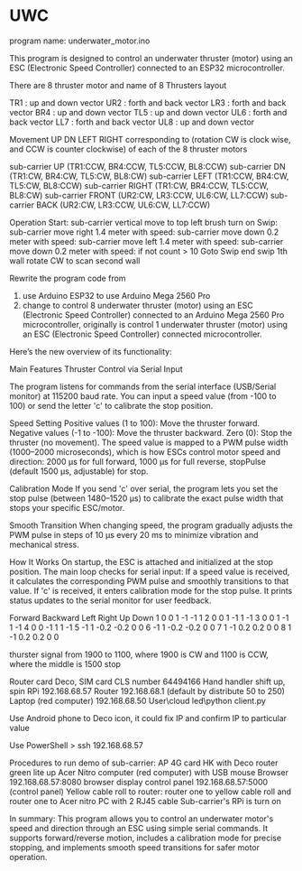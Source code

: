 # UWC
program name: underwater_motor.ino

This program is designed to control an underwater thruster (motor) using an ESC (Electronic Speed Controller) connected to an ESP32 microcontroller. 

There are 8 thruster motor and name of 8 Thrusters layout 

TR1 : up and down vector 
UR2 : forth and back vector
LR3 : forth and back vector
BR4 : up and down vector
TL5 : up and down vector
UL6 : forth and back vector
LL7 : forth and back vector
UL8 : up and down vector

Movement UP DN LEFT RIGHT corresponding to (rotation CW is clock wise, and CCW is counter clockwise) of each of the 8 thruster motors

sub-carrier UP (TR1:CCW, BR4:CCW, TL5:CCW, BL8:CCW)
sub-carrier DN (TR1:CW, BR4:CW, TL5:CW,  BL8:CW)
sub-carrier LEFT (TR1:CCW, BR4:CW, TL5:CW, BL8:CCW)
sub-carrier RIGHT (TR1:CW, BR4:CCW, TL5:CCW, BL8:CW)
sub-carrier FRONT (UR2:CW, LR3:CCW, UL6:CW, LL7:CCW)
sub-carrier BACK  (UR2:CW, LR3:CCW, UL6:CW, LL7:CCW)

Operation
Start:
sub-carrier vertical move to top left 
brush turn on
Swip:
sub-carrier move right 1.4 meter with speed:
sub-carrier move down 0.2 meter with speed:
sub-carrier move left 1.4 meter with speed:
sub-carrier move down 0.2 meter with speed:
if not count > 10 Goto Swip
end swip 1th wall
rotate CW to scan second wall

Rewrite the program code from 
1. use Arduino ESP32 to use Arduino Mega 2560 Pro
2. change to control 8 underwater thruster (motor) using an ESC (Electronic Speed Controller) connected to an Arduino Mega 2560 Pro microcontroller, originally is control 1 underwater thruster (motor) using an ESC (Electronic Speed Controller) connected microcontroller.

Here’s the new overview of its functionality:

Main Features
Thruster Control via Serial Input

The program listens for commands from the serial interface (USB/Serial monitor) at 115200 baud rate.
You can input a speed value (from -100 to 100) or send the letter 'c' to calibrate the stop position.

Speed Setting
Positive values (1 to 100): Move the thruster forward.
Negative values (-1 to -100): Move the thruster backward.
Zero (0): Stop the thruster (no movement).
The speed value is mapped to a PWM pulse width (1000–2000 microseconds), which is how ESCs control motor speed and direction:
2000 µs for full forward,
1000 µs for full reverse,
stopPulse (default 1500 µs, adjustable) for stop.

Calibration Mode
If you send 'c' over serial, the program lets you set the stop pulse (between 1480–1520 µs) to calibrate the exact pulse width that stops your specific ESC/motor.

Smooth Transition
When changing speed, the program gradually adjusts the PWM pulse in steps of 10 µs every 20 ms to minimize vibration and mechanical stress.

How It Works
On startup, the ESC is attached and initialized at the stop position.
The main loop checks for serial input:
If a speed value is received, it calculates the corresponding PWM pulse and smoothly transitions to that value.
If 'c' is received, it enters calibration mode for the stop pulse.
It prints status updates to the serial monitor for user feedback.

Forward Backward Left Right Up Down
1    0     0     1     -1      -1     1
2    0     0     1     -1       1     -1
3     0    0     1     -1       1     -1
4    0    0      -1     1       1     -1
5    -1    1     -0.2   -0.2    0      0
6    -1    1     -0.2   -0.2    0      0
7     1    -1     0.2    0.2    0      0
8     1    -1     0.2    0.2    0      0

thurster signal from 1900 to 1100, where 1900 is CW and 1100 is CCW, where the middle is 1500 stop

Router card Deco, SIM card CLS number 64494166
Hand handler       shift 
                                 up, spin
RPi 192.168.68.57
Router 192.168.68.1 (default by distribute 50 to 250)
Laptop (red computer) 192.168.68.50
User\cloud led\python client.py

Use Android phone to Deco icon, it could fix IP and confirm IP to particular value 

Use PowerShell > ssh 192.168.68.57

Procedures to run demo of sub-carrier:
AP 4G card HK with Deco router green lite up
Acer Nitro computer (red computer) with USB mouse
Browser 192.168.68.57:8080
browser display control panel 192.168.68.57:5000 (control panel)
Yellow cable roll to router: router one to yellow cable roll and router one to Acer nitro PC with 2 RJ45 cable
Sub-carrier's RPi is turn on 

                                 


In summary:
This program allows you to control an underwater motor's speed and direction through an ESC using simple serial commands. It supports forward/reverse motion, includes a calibration mode for precise stopping, and implements smooth speed transitions for safer motor operation.

